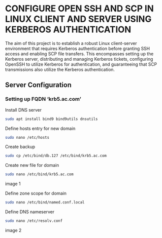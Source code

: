 
# CONFIGURE OPEN SSH AND SCP IN LINUX CLIENT AND SERVER USING KERBEROS AUTHENTICATION

The aim of this project is to establish a robust Linux client-server environment that requires Kerberos authentication before granting SSH access and enabling SCP file transfers. This encompasses setting up the Kerberos server, distributing and managing Kerberos tickets, configuring OpenSSH to utilize Kerberos for authentication, and guaranteeing that SCP transmissions also utilize the Kerberos authentication.

## Server Configuration

### Setting up FQDN ‘krb5.ac.com’

Install DNS server
```bash
sudo apt install bind9 bind9utils dnsutils
```
Define hosts entry for new domain
```bash
sudo nano /etc/hosts
```
Create backup
```bash
sudo cp /etc/bind/db.127 /etc/bind/krb5.ac.com 
```
Create new file for domain
```bash
sudo nano /etc/bind/krb5.ac.com
```
image 1 

Define zone scope for domain
```bash
sudo nano /etc/bind/named.conf.local
```
Define DNS nameserver
```bash
sudo nano /etc/resolv.conf 
```
image 2